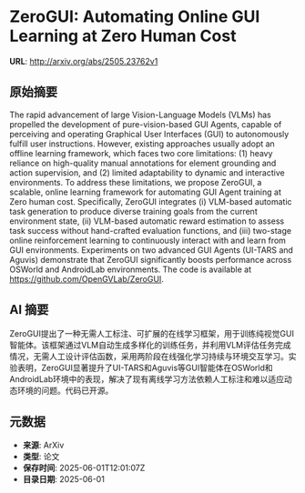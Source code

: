 # ZeroGUI: Automating Online GUI Learning at Zero Human Cost

**URL**: http://arxiv.org/abs/2505.23762v1

## 原始摘要

The rapid advancement of large Vision-Language Models (VLMs) has propelled
the development of pure-vision-based GUI Agents, capable of perceiving and
operating Graphical User Interfaces (GUI) to autonomously fulfill user
instructions. However, existing approaches usually adopt an offline learning
framework, which faces two core limitations: (1) heavy reliance on high-quality
manual annotations for element grounding and action supervision, and (2)
limited adaptability to dynamic and interactive environments. To address these
limitations, we propose ZeroGUI, a scalable, online learning framework for
automating GUI Agent training at Zero human cost. Specifically, ZeroGUI
integrates (i) VLM-based automatic task generation to produce diverse training
goals from the current environment state, (ii) VLM-based automatic reward
estimation to assess task success without hand-crafted evaluation functions,
and (iii) two-stage online reinforcement learning to continuously interact with
and learn from GUI environments. Experiments on two advanced GUI Agents
(UI-TARS and Aguvis) demonstrate that ZeroGUI significantly boosts performance
across OSWorld and AndroidLab environments. The code is available at
https://github.com/OpenGVLab/ZeroGUI.


## AI 摘要

ZeroGUI提出了一种无需人工标注、可扩展的在线学习框架，用于训练纯视觉GUI智能体。该框架通过VLM自动生成多样化的训练任务，并利用VLM评估任务完成情况，无需人工设计评估函数，采用两阶段在线强化学习持续与环境交互学习。实验表明，ZeroGUI显著提升了UI-TARS和Aguvis等GUI智能体在OSWorld和AndroidLab环境中的表现，解决了现有离线学习方法依赖人工标注和难以适应动态环境的问题。代码已开源。

## 元数据

- **来源**: ArXiv
- **类型**: 论文
- **保存时间**: 2025-06-01T12:01:07Z
- **目录日期**: 2025-06-01
